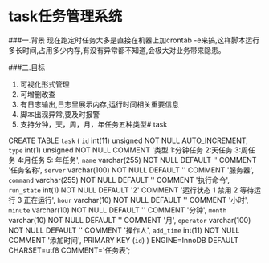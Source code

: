 **task任务管理系统**
===================

###一.背景
	现在跑定时任务大多是直接在机器上加crontab -e来搞,这样脚本运行多长时间,占用多少内存,有没有异常都不知道,会极大对业务带来隐患。

###二.目标
1. 可视化形式管理
2. 可增删改查
3. 有日志输出,日志里展示内存,运行时间相关重要信息
4. 脚本出现异常,要及时报警
5. 支持分钟，天，周，月，年任务五种类型# task

CREATE TABLE `task` (
  `id` int(11) unsigned NOT NULL AUTO_INCREMENT,
  `type` int(1) unsigned NOT NULL COMMENT '类型 1:分钟任务  2:天任务  3:周任务   4:月任务  5: 年任务',
  `name` varchar(255) NOT NULL DEFAULT '' COMMENT '任务名称',
  `server` varchar(100) NOT NULL DEFAULT '' COMMENT '服务器',
  `command` varchar(255) NOT NULL DEFAULT '' COMMENT '执行命令',
  `run_state` int(1) NOT NULL DEFAULT '2' COMMENT '运行状态 1 禁用 2 等待运行 3 正在运行',
  `hour` varchar(10) NOT NULL DEFAULT '' COMMENT '小时',
  `minute` varchar(10) NOT NULL DEFAULT '' COMMENT '分钟',
  `month` varchar(10) NOT NULL DEFAULT '' COMMENT '月',
  `operator` varchar(100) NOT NULL DEFAULT '' COMMENT '操作人',
  `add_time` int(11) NOT NULL COMMENT '添加时间',
  PRIMARY KEY (`id`)
) ENGINE=InnoDB DEFAULT CHARSET=utf8 COMMENT='任务表';